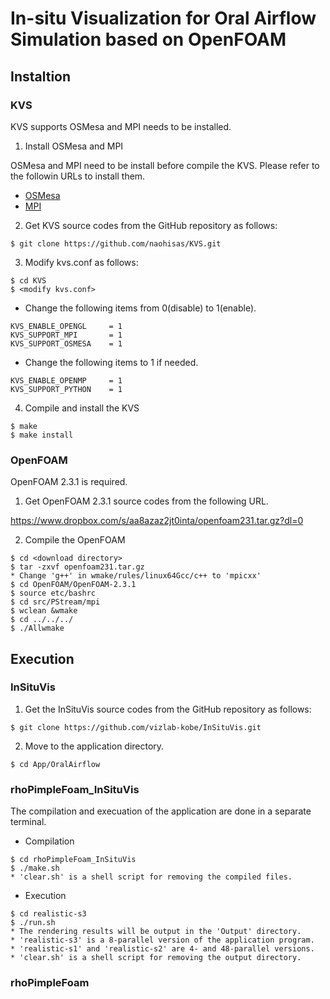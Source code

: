 # In-situ Visualization for Oral Airflow Simulation based on OpenFOAM

## Instaltion

### KVS
KVS supports OSMesa and MPI needs to be installed.

1. Install OSMesa and MPI

OSMesa and MPI need to be install before compile the KVS. Please refer to the followin URLs to install them.<br>
- [OSMesa](https://github.com/naohisas/KVS/blob/develop/Source/SupportOSMesa/README.md)
- [MPI](https://github.com/naohisas/KVS/blob/develop/Source/SupportMPI/README.md)

2. Get KVS source codes from the GitHub repository as follows:
```
$ git clone https://github.com/naohisas/KVS.git
```

3. Modify kvs.conf as follows:
```
$ cd KVS
$ <modify kvs.conf>
```

- Change the following items from 0(disable) to 1(enable).<br>
```
KVS_ENABLE_OPENGL     = 1
KVS_SUPPORT_MPI       = 1
KVS_SUPPORT_OSMESA    = 1
```
- Change the following items to 1 if needed. <br>
```
KVS_ENABLE_OPENMP     = 1
KVS_SUPPORT_PYTHON    = 1
```

4. Compile and install the KVS
```
$ make
$ make install
```

### OpenFOAM
OpenFOAM 2.3.1 is required.

1. Get OpenFOAM 2.3.1 source codes from the following URL.

https://www.dropbox.com/s/aa8azaz2jt0inta/openfoam231.tar.gz?dl=0

2. Compile the OpenFOAM

```
$ cd <download directory>
$ tar -zxvf openfoam231.tar.gz 
* Change 'g++' in wmake/rules/linux64Gcc/c++ to 'mpicxx'
$ cd OpenFOAM/OpenFOAM-2.3.1
$ source etc/bashrc
$ cd src/PStream/mpi 
$ wclean &wmake 
$ cd ../../../
$ ./Allwmake
```

## Execution

### InSituVis

1. Get the InSituVis source codes from the GitHub repository as follows:
```
$ git clone https://github.com/vizlab-kobe/InSituVis.git
```

2. Move to the application directory.
```
$ cd App/OralAirflow
```

### rhoPimpleFoam_InSituVis
The compilation and execuation of the application are done in a separate terminal.

- Compilation<br>
```
$ cd rhoPimpleFoam_InSituVis
$ ./make.sh
* 'clear.sh' is a shell script for removing the compiled files.
```

- Execution<br>
```
$ cd realistic-s3
$ ./run.sh
* The rendering results will be output in the 'Output' directory.
* 'realistic-s3' is a 8-parallel version of the application program.
* 'realistic-s1' and 'realistic-s2' are 4- and 48-parallel versions.
* 'clear.sh' is a shell script for removing the output directory.
```

### rhoPimpleFoam
